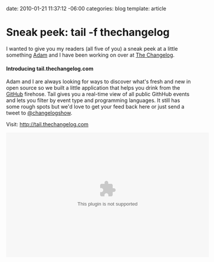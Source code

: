 date: 2010-01-21 11:37:12 -06:00
categories: blog
template: article

# Sneak peek: tail -f thechangelog
I wanted to give you my readers (all five of you) a sneak peek at a little something <a href="http://twitter.com/adamstac">Adam</a> and I have been working on over at <a href="http://thechangelog.com">The Changelog</a>.
<!--more-->
<h4>Introducing tail.thechangelog.com</h4>

Adam and I are always looking for ways to discover what's fresh and new in open source so we built a little application that helps you drink from the <a href="http://github.com">GitHub</a> firehose. Tail gives you a real-time view of all public GithHub events and lets you filter by event type and programming languages. It still has some rough spots but we'd love to get your feed back here or just send a tweet to <a href="http://twitter.com/changelogshow">@changelogshow</a>.

Visit: <a href="http://tail.thechangelog.com">http://tail.thechangelog.com</a>

<object classid='clsid:d27cdb6e-ae6d-11cf-96b8-444553540000' codebase='http://download.macromedia.com/pub/shockwave/cabs/flash/swflash.cab#version=9,0,115,0' width='550' height='338'><param name='movie' value='http://screenr.com/Content/assets/screenr_1116090935.swf' /><param name='flashvars' value='i=41065' /><param name='allowFullScreen' value='true' /><embed src='http://screenr.com/Content/assets/screenr_1116090935.swf' flashvars='i=41065' allowFullScreen='true' width='550' height='338' pluginspage='http://www.macromedia.com/go/getflashplayer'></embed></object>
